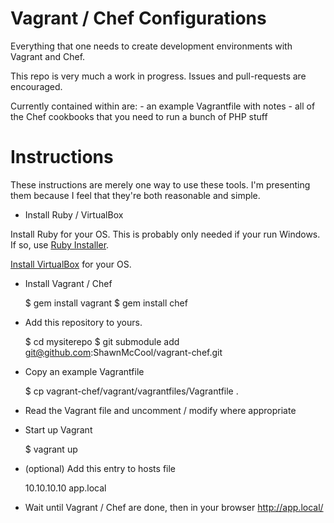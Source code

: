 Vagrant / Chef Configurations
============
Everything that one needs to create development environments with Vagrant and Chef.

This repo is very much a work in progress. Issues and pull-requests are encouraged.


Currently contained within are:
    - an example Vagrantfile with notes
    - all of the Chef cookbooks that you need to run a bunch of PHP stuff

# Instructions

These instructions are merely one way to use these tools. I'm presenting them because I feel that they're both reasonable and simple.

- Install Ruby / VirtualBox

Install Ruby for your OS. This is probably only needed if your run Windows. If so, use [Ruby Installer](http://rubyinstaller.org/).

[Install VirtualBox](https://www.virtualbox.org/wiki/Downloads) for your OS.

- Install Vagrant / Chef

    $ gem install vagrant
    $ gem install chef

- Add this repository to yours.

    $ cd mysiterepo
    $ git submodule add git@github.com:ShawnMcCool/vagrant-chef.git

- Copy an example Vagrantfile

    $ cp vagrant-chef/vagrant/vagrantfiles/Vagrantfile .

- Read the Vagrant file and uncomment / modify where appropriate

- Start up Vagrant

    $ vagrant up

- (optional) Add this entry to hosts file

    10.10.10.10 app.local

- Wait until Vagrant / Chef are done, then in your browser http://app.local/